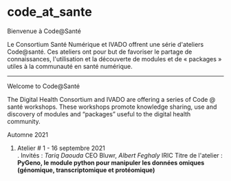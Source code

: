 # code_at_sante
Bienvenue à Code@Santé

Le Consortium Santé Numérique et IVADO offrent une série d'ateliers Code@santé. Ces ateliers ont pour but de favoriser le partage de connaissances, l'utilisation et la découverte de modules et de « packages » utiles à la communauté en santé numérique.

-------------------------------------------------------------------------------

Welcome to Code@Santé

The Digital Health Consortium and IVADO are offering a series of Code @ santé workshops. These workshops promote knowledge sharing, use and discovery of modules and “packages” useful to the digital health community.

Automne 2021

1. Atelier # 1 - 16 septembre 2021 <br />. 
    Invités : *Tariq Daouda* CEO Bluwr, *Albert Feghaly* IRIC
    Titre de l'atelier : **PyGeno, le module python pour manipuler les données omiques (génomique, transcriptomique et protéomique)**
